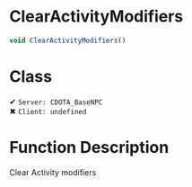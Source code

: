 # ClearActivityModifiers
```js
void ClearActivityModifiers()
```
# Class
✔ `Server: CDOTA_BaseNPC`  
✖ `Client: undefined`  

# Function Description
Clear Activity modifiers
